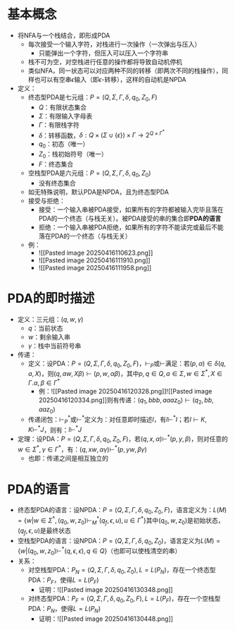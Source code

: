 # 基本概念
- 将NFA与一个栈结合，即形成PDA
	- 每次接受一个输入字符，对栈进行一次操作（一次弹出与压入）
		- 只能弹出一个字符，但压入可以压入一个字符串
	- 栈不可为空，对空栈进行任意的操作都将导致自动机停机
	- 类似NFA，同一状态可以对应两种不同的转移（即两次不同的栈操作），同样也可以有空串$\epsilon$输入（即$\epsilon$-转移），这样的自动机是NPDA
- 定义：
	- 终态型PDA是七元组：$P=(Q,\Sigma,\Gamma,\delta,q_0,Z_0,F)$
		- $Q$：有限状态集合
		- $\Sigma$：有限输入字母表
		- $\Gamma$：有限栈字符
		- $\delta$：转移函数，$\delta:Q\times (\Sigma\cup\{\epsilon\})\times\Gamma\rightarrow 2^{Q\times\Gamma^*}$
		- $q_0$：初态（唯一）
		- $Z_0$：栈初始符号（唯一）
		- $F$：终态集合
	- 空栈型PDA是六元组：$P=(Q,\Sigma,\Gamma,\delta,q_0,Z_0)$
		- 没有终态集合
	- 如无特殊说明，默认PDA是NPDA，且为终态型PDA
	- 接受与拒绝：
		- 接受：一个输入串被PDA接受，如果所有的字符都被输入完毕且落在PDA的一个终态（与栈无关）。被PDA接受的串的集合即**PDA的语言**
		- 拒绝：一个输入串被PDA拒绝，如果所有的字符不能读完或最后不能落在PDA的一个终态（与栈无关）
	- 例：
		- ![[Pasted image 20250416110623.png]]
		- ![[Pasted image 20250416111910.png]]
		- ![[Pasted image 20250416111958.png]]
# PDA的即时描述
- 定义：三元组：$(q,w,\gamma)$
	- $q$：当前状态
	- $w$：剩余输入串
	- $\gamma$：栈中当前符号串
- 传递：
	- 定义：设PDA：$P=(Q,\Sigma,\Gamma,\delta,q_0,Z_0,F)$，$\vdash_P$或$\vdash$满足：若$(p,\alpha)\in\delta(q,a,X)$，则$(q,aw,X\beta)\vdash(p,w,\alpha\beta)$，其中$p,q\in Q,a\in \Sigma,w\in \Sigma^*,X\in \Gamma.\alpha,\beta\in\Gamma^*$
		- 例：![[Pasted image 20250416120328.png]]![[Pasted image 20250416120334.png]]则有传递：$(q_1,bbb,aaaz_0)\vdash(q_2,bb,aaz_0)$
	- 传递闭包：$\vdash_P^*$或$\vdash^*$定义为：对任意即时描述$I$，有$I\vdash^*I$；若$I\vdash K,K\vdash^*J$，则有：$I\vdash^*J$
- 定理：设PDA：$P=(Q,\Sigma,\Gamma,\delta,q_0,Z_0,F)$，若$(q,x,\alpha)\vdash^*(p,y,\beta)$，则对任意的$w\in\Sigma^*,\gamma\in\Gamma^*$，有：$(q,xw,\alpha\gamma)\vdash^*(p,yw,\beta\gamma)$
	- 也即：传递之间是相互独立的
# PDA的语言
- 终态型PDA的语言：设NPDA：$P=(Q,\Sigma,\Gamma,\delta,q_0,Z_0,F)$，语言定义为：$L(M)=\{w|w\in\Sigma^*,(q_0,w,z_0)\vdash_M^*(q_f,\epsilon,u),u\in\Gamma^*\}$其中$(q_0,w,z_0)$是初始状态，$(q_f,\epsilon,u)$是最终状态
- 空栈型PDA的语言：设NPDA：$P=(Q,\Sigma,\Gamma,\delta,q_0,Z_0)$，语言定义为$L(M)=\{w|(q_0,w,z_0)\vdash^*(q,\epsilon,\epsilon),q\in Q\}$（也即可以使栈清空的串）
- 关系：
	- 对空栈型PDA：$P_N=(Q,\Sigma,\Gamma,\delta,q_0,Z_0),L=L(P_N)$，存在一个终态型PDA：$P_F$，使得$L=L(P_F)$
		- 证明：![[Pasted image 20250416130348.png]]
	- 对终态型PDA：$P_F=(Q,\Sigma,\Gamma,\delta,q_0,Z_0,F),L=L(P_F)$，存在一个空栈型PDA：$P_N$，使得$L=L(P_N)$
		- 证明：![[Pasted image 20250416130448.png]]